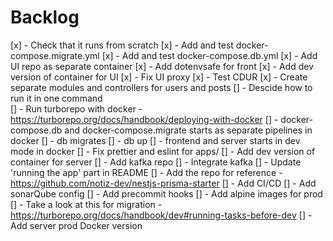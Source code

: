 # Backlog

[x] - Check that it runs from scratch
[x] - Add and test docker-compose.migrate.yml
[x] - Add and test docker-compose.db.yml
[x] - Add UI repo as separate container
[x] - Add dotenvsafe for front
[x] - Add dev version of container for UI
[x] - Fix UI proxy
[x] - Test CDUR
[x] - Create separate modules and controllers for users and posts
[] - Descide how to run it in one command  
[] - Run turborepo with docker - https://turborepo.org/docs/handbook/deploying-with-docker
    [] - docker-compose.db and docker-compose.migrate starts as separate pipelines in docker
    [] - db migrates
    [] - db up
    [] - frontend and server starts in dev mode in docker
[] - Fix prettier and eslint for apps/
[] - Add dev version of container for server
[] - Add kafka repo
[] - Integrate kafka
[] - Update 'running the app' part in README
[] - Add the repo for reference - https://github.com/notiz-dev/nestjs-prisma-starter
[] - Add CI/CD
[] - Add sonarQube config
[] - Add precommit hooks
[] - Add alpine images for prod
[] - Take a look at this for migration - https://turborepo.org/docs/handbook/dev#running-tasks-before-dev
[] - Add server prod Docker version